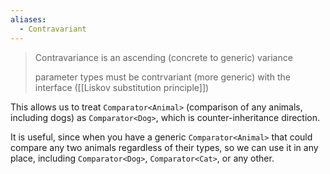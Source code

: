 ```yaml
---
aliases:
  - Contravariant
---
```

> Contravariance is an ascending (concrete to generic) variance
> 
> parameter types must be contrvariant (more generic) with the interface ([[Liskov substitution principle]])

This allows us to treat `Comparator<Animal>` (comparison of any animals, including dogs) as `Comparator<Dog>`, which is counter-inheritance direction.

It is useful, since when you have a generic `Comparator<Animal>` that could compare any two animals regardless of their types, so we can use it in any place, including `Comparator<Dog>`, `Comparator<Cat>`, or any other.
